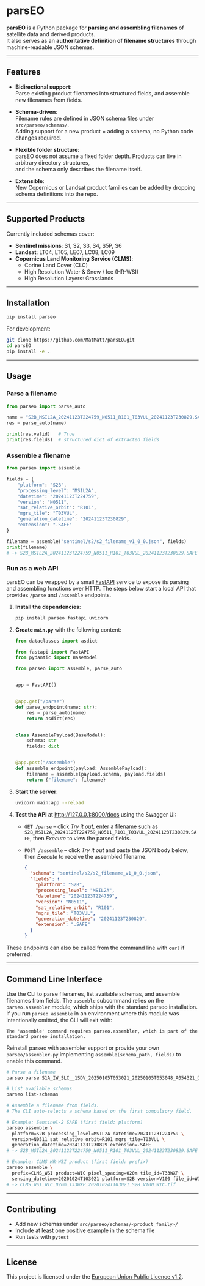 # parsEO

**parsEO** is a Python package for **parsing and assembling filenames** of satellite data and derived products.  
It also serves as an **authoritative definition of filename structures** through machine-readable JSON schemas.

---

## Features

- **Bidirectional support**:  
  Parse existing product filenames into structured fields, and assemble new filenames from fields.

- **Schema-driven**:  
  Filename rules are defined in JSON schema files under `src/parseo/schemas/`.  
  Adding support for a new product = adding a schema, no Python code changes required.

- **Flexible folder structure**:  
  parsEO does not assume a fixed folder depth. Products can live in arbitrary directory structures,  
  and the schema only describes the filename itself.

- **Extensible**:  
  New Copernicus or Landsat product families can be added by dropping schema definitions into the repo.

---

## Supported Products

Currently included schemas cover:

- **Sentinel missions**: S1, S2, S3, S4, S5P, S6  
- **Landsat**: LT04, LT05, LE07, LC08, LC09  
- **Copernicus Land Monitoring Service (CLMS)**:
  - Corine Land Cover (CLC)  
  - High Resolution Water & Snow / Ice (HR-WSI)  
  - High Resolution Layers: Grasslands  
---

## Installation

```bash
pip install parseo
```

For development:

```bash
git clone https://github.com/MatMatt/parsEO.git
cd parsEO
pip install -e .
```

---

## Usage

### Parse a filename

```python
from parseo import parse_auto

name = "S2B_MSIL2A_20241123T224759_N0511_R101_T03VUL_20241123T230829.SAFE"
res = parse_auto(name)

print(res.valid)   # True
print(res.fields)  # structured dict of extracted fields
```

### Assemble a filename

```python
from parseo import assemble

fields = {
    "platform": "S2B",
    "processing_level": "MSIL2A",
    "datetime": "20241123T224759",
    "version": "N0511",
    "sat_relative_orbit": "R101",
    "mgrs_tile": "T03VUL",
    "generation_datetime": "20241123T230829",
    "extension": ".SAFE"
}

filename = assemble("sentinel/s2/s2_filename_v1_0_0.json", fields)
print(filename)
# -> S2B_MSIL2A_20241123T224759_N0511_R101_T03VUL_20241123T230829.SAFE
```

### Run as a web API

parsEO can be wrapped by a small [FastAPI](https://fastapi.tiangolo.com) service to expose its
parsing and assembling functions over HTTP. The steps below start a local API that provides
`/parse` and `/assemble` endpoints.

1. **Install the dependencies**:

   ```bash
   pip install parseo fastapi uvicorn
   ```

2. **Create `main.py`** with the following content:

   ```python
   from dataclasses import asdict

   from fastapi import FastAPI
   from pydantic import BaseModel

   from parseo import assemble, parse_auto


   app = FastAPI()


   @app.get("/parse")
   def parse_endpoint(name: str):
       res = parse_auto(name)
       return asdict(res)


   class AssemblePayload(BaseModel):
       schema: str
       fields: dict


   @app.post("/assemble")
   def assemble_endpoint(payload: AssemblePayload):
       filename = assemble(payload.schema, payload.fields)
       return {"filename": filename}
   ```

3. **Start the server**:

   ```bash
   uvicorn main:app --reload
   ```

4. **Test the API** at <http://127.0.0.1:8000/docs> using the Swagger UI:

   - `GET /parse` – click *Try it out*, enter a filename such as
     `S2B_MSIL2A_20241123T224759_N0511_R101_T03VUL_20241123T230829.SAFE`, then
     *Execute* to view the parsed fields.
   - `POST /assemble` – click *Try it out* and paste the JSON body below, then
     *Execute* to receive the assembled filename.

     ```json
     {
       "schema": "sentinel/s2/s2_filename_v1_0_0.json",
       "fields": {
         "platform": "S2B",
         "processing_level": "MSIL2A",
         "datetime": "20241123T224759",
         "version": "N0511",
         "sat_relative_orbit": "R101",
         "mgrs_tile": "T03VUL",
         "generation_datetime": "20241123T230829",
         "extension": ".SAFE"
       }
     }
     ```

These endpoints can also be called from the command line with `curl` if preferred.

---

## Command Line Interface

Use the CLI to parse filenames, list available schemas, and assemble filenames from fields.
The `assemble` subcommand relies on the `parseo.assembler` module, which ships with the
standard parseo installation. If you run `parseo assemble` in an environment where this
module was intentionally omitted, the CLI will exit with:

```
The 'assemble' command requires parseo.assembler, which is part of the standard parseo installation.
```

Reinstall parseo with assembler support or provide your own `parseo/assembler.py`
implementing `assemble(schema_path, fields)` to enable this command.

```bash
# Parse a filename
parseo parse S1A_IW_SLC__1SDV_20250105T053021_20250105T053048_A054321_D068F2E_ABC123.SAFE

# List available schemas
parseo list-schemas

# Assemble a filename from fields.
# The CLI auto-selects a schema based on the first compulsory field.

# Example: Sentinel-2 SAFE (first field: platform)
parseo assemble \
  platform=S2B processing_level=MSIL2A datetime=20241123T224759 \
  version=N0511 sat_relative_orbit=R101 mgrs_tile=T03VUL \
  generation_datetime=20241123T230829 extension=.SAFE
# -> S2B_MSIL2A_20241123T224759_N0511_R101_T03VUL_20241123T230829.SAFE

# Example: CLMS HR-WSI product (first field: prefix)
parseo assemble \
  prefix=CLMS_WSI product=WIC pixel_spacing=020m tile_id=T33WXP \
  sensing_datetime=20201024T103021 platform=S2B version=V100 file_id=WIC extension=.tif
# -> CLMS_WSI_WIC_020m_T33WXP_20201024T103021_S2B_V100_WIC.tif
```

---

## Contributing

- Add new schemas under `src/parseo/schemas/<product_family>/`  
- Include at least one positive example in the schema file  
- Run tests with `pytest`

---

## License

This project is licensed under the [European Union Public Licence v1.2](LICENSE.txt).
